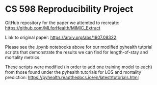 # CS 598 Reproducibility Project
GitHub repository for the paper we attemted to recreate: https://github.com/MLforHealth/MIMIC_Extract

Link to original paper: https://arxiv.org/abs/1907.08322

Please see the .ipynb notebooks above for our modified pyhealth tutorial scripts that demonstrate the results we can find for length-of-stay and mortality metrics.

These scripts were modified (in order to add one training model to each) from those found under the pyhealth tutorials for LOS and mortality prediction: https://pyhealth.readthedocs.io/en/latest/tutorials.html
